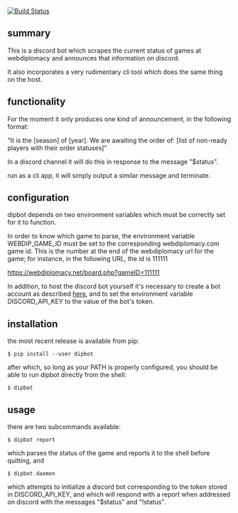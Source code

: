 [![Build Status](https://travis-ci.org/circius/webdiplomacy-bot.svg?branch=master)](https://travis-ci.org/circius/webdiplomacy-bot)

## summary

This is a discord bot which scrapes the current status of games at
webdiplomacy and announces that information on discord.

It also incorporates a very rudimentary cli tool which does the same
thing on the host.

## functionality

For the moment it only produces one kind of announcement, in the
following format:

"It is the [season] of [year].
We are awaiting the order of:
[list of non-ready players with their order statuses]"

In a discord channel it will do this in response to the message "$status".

run as a cli app, it will simply output a similar message and terminate.

## configuration

dipbot depends on two environment variables which must be correctly
set for it to function. 

In order to know which game to parse, the environment variable
WEBDIP_GAME_ID must be set to the corresponding webdiplomacy.com game
id. This is the number at the end of the webdiplomacy url for the
game; for instance, in the following URL, the id is 111111

https://webdiplomacy.net/board.php?gameID=111111

In addition, to host the discord bot yourself it's necessary to create
a bot account as described
[here](https://discordpy.readthedocs.io/en/latest/discord.html), and
to set the environment variable DISCORD_API_KEY to the value of the
bot's token.

## installation

the most recent release is available from pip:

``` shell
$ pip install --user dipbot
```

after which, so long as your PATH is properly configured, you should be able to run dipbot directly from the shell:

``` shell
$ dipbot
```

## usage

there are two subcommands available:

``` shell
$ dipbot report
```

which parses the status of the game and reports it to the shell before quitting, and

``` shell
$ dipbot daemon
```

which attempts to initialize a discord bot corresponding to the token stored in DISCORD_API_KEY, and which will respond with a report when addressed on discord with the messages "$status" and "!status".
